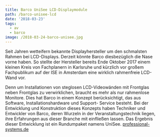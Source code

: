 ```yaml
---
title: Barco UniSee LCD-Displaymodule
path: /barco-unisee-lcd
date: '2018-03-23'
tags:
  - av
  - barco
image: /2018-03-24-barco-unisee.jpg
---
```


Seit Jahren wetteifern bekannte Displayhersteller um den schmalsten Rahmen bei LCD-Displays. Derzeit könnte Barco diesbezüglich die Nase vorne haben. So stellte der Hersteller bereits Ende Oktober 2017 einem kleinen Kreis von Fachplanern in Karlsruhe und kürzlich vor großem Fachpublikum auf der ISE in Amsterdam eine wirklich rahmenfreie LCD-Wand vor.

Denn um Installationen von steglosen LCD-Videowänden mit Frontglas neben Frontglas zu verwirklichen, braucht es mehr als nur rahmenlose Monitore. Dies hat Barco in einem Konzept berücksichtigt, das aus Software, Installationshardware und Support- Service besteht. Bei der Entwicklung und Konstruktion dieses Konzepts haben Techniker und Entwickler von Barco, deren Wurzeln in der Veranstaltungstechnik liegen, ihre Erfahrungen aus dieser Branche mit einfließen lassen. Das Ergebnis dieser Entwicklung ist ein Rundumpaket namens UniSee. [professional-systems.de](https://www.professional-system.de/features/barco-unisee-lcd-displaymodule/)